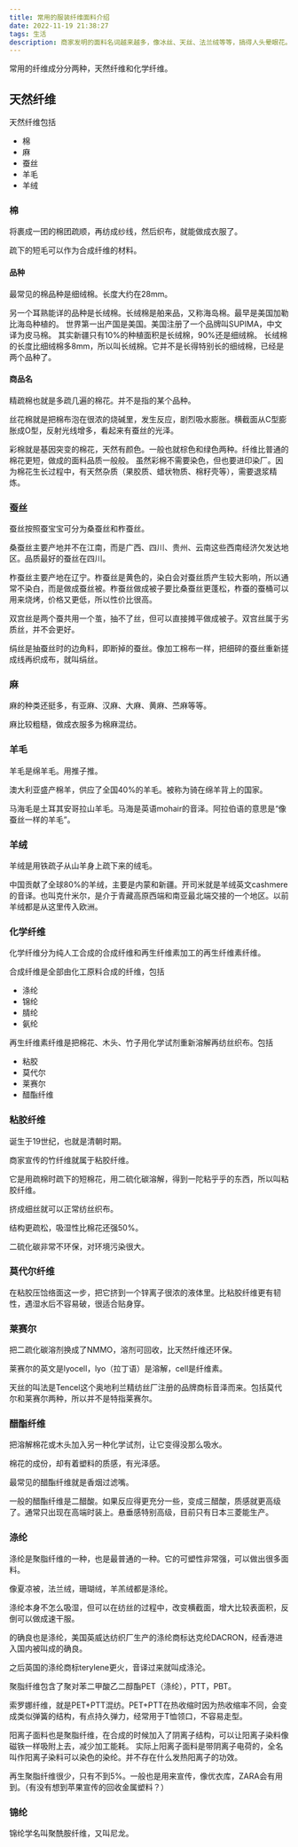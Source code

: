 ```yaml
---
title: 常用的服装纤维面料介绍
date: 2022-11-19 21:38:27
tags: 生活
description: 商家发明的面料名词越来越多，像冰丝、天丝、法兰绒等等，搞得人头晕眼花。这波记录一下真正的服装纤维面料分类。
---
```

常用的纤维成分分两种，天然纤维和化学纤维。

## 天然纤维

天然纤维包括
- 棉
- 麻
- 蚕丝
- 羊毛
- 羊绒

### 棉

将裹成一团的棉团疏顺，再纺成纱线，然后织布，就能做成衣服了。

疏下的短毛可以作为合成纤维的材料。

#### 品种

最常见的棉品种是细绒棉。长度大约在28mm。

另一个耳熟能详的品种是长绒棉。长绒棉是舶来品，又称海岛棉。最早是美国加勒比海岛种植的。
世界第一出产国是美国。美国注册了一个品牌叫SUPIMA，中文译为皮马棉。
其实新疆只有10%的种植面积是长绒棉，90%还是细绒棉。
长绒棉的长度比细绒棉多8mm，所以叫长绒棉。它并不是长得特别长的细绒棉，已经是两个品种了。

#### 商品名

精疏棉也就是多疏几遍的棉花。并不是指的某个品种。

丝花棉就是把棉布泡在很浓的烧碱里，发生反应，剧烈吸水膨胀。横截面从C型膨胀成O型，反射光线增多，看起来有蚕丝的光泽。

彩棉就是基因突变的棉花，天然有颜色。一般也就棕色和绿色两种。纤维比普通的棉花更短，做成的面料品质一般般。
虽然彩棉不需要染色，但也要进印染厂。因为棉花生长过程中，有天然杂质（果胶质、蜡状物质、棉籽壳等），需要退浆精炼。

### 蚕丝

蚕丝按照蚕宝宝可分为桑蚕丝和柞蚕丝。

桑蚕丝主要产地并不在江南，而是广西、四川、贵州、云南这些西南经济欠发达地区。品质最好的蚕丝在四川。

柞蚕丝主要产地在辽宁。柞蚕丝是黄色的，染白会对蚕丝质产生较大影响，所以通常不染白，而是做成蚕丝被。柞蚕丝做成被子要比桑蚕丝更蓬松，柞蚕的蚕桶可以用来烧烤，价格又更低，所以性价比很高。

双宫丝是两个蚕共用一个茧，抽不了丝，但可以直接摊平做成被子。双宫丝属于劣质丝，并不会更好。

绢丝是抽蚕丝时的边角料，即断掉的蚕丝。像加工棉布一样，把细碎的蚕丝重新搓成线再织成布，就叫绢丝。

### 麻

麻的种类还挺多，有亚麻、汉麻、大麻、黄麻、苎麻等等。

麻比较粗糙，做成衣服多为棉麻混纺。

### 羊毛

羊毛是绵羊毛。用推子推。

澳大利亚盛产棉羊，供应了全国40%的羊毛。被称为骑在绵羊背上的国家。

马海毛是土耳其安哥拉山羊毛。马海是英语mohair的音泽。阿拉伯语的意思是“像蚕丝一样的羊毛”。

### 羊绒

羊绒是用铁疏子从山羊身上疏下来的绒毛。

中国贡献了全球80%的羊绒，主要是内蒙和新疆。开司米就是羊绒英文cashmere的音译。也叫克什米尔，是介于青藏高原西端和南亚最北端交接的一个地区。以前羊绒都是从这里传入欧洲。

### 化学纤维

化学纤维分为纯人工合成的合成纤维和再生纤维素加工的再生纤维素纤维。

合成纤维是全部由化工原料合成的纤维，包括
- 涤纶
- 锦纶
- 腈纶
- 氨纶

再生纤维素纤维是把棉花、木头、竹子用化学试剂重新溶解再纺丝织布。包括
- 粘胶
- 莫代尔
- 莱赛尔
- 醋酯纤维

### 粘胶纤维

诞生于19世纪，也就是清朝时期。

商家宣传的竹纤维就属于粘胶纤维。

它是用疏棉时疏下的短棉花，用二硫化碳溶解，得到一陀粘乎乎的东西，所以叫粘胶纤维。

挤成细丝就可以正常纺丝织布。

结构更疏松，吸湿性比棉花还强50%。

二硫化碳非常不环保，对环境污染很大。

### 莫代尔纤维

在粘胶压饸络面这一步，把它挤到一个锌离子很浓的液体里。比粘胶纤维更有韧性，遇湿水后不容易破，很适合贴身穿。

### 莱赛尔

把二疏化碳溶剂换成了NMMO，溶剂可回收，比天然纤维还环保。

莱赛尔的英文是lyocell，lyo（拉丁语）是溶解，cell是纤维素。

天丝的叫法是Tencel这个奥地利兰精纺丝厂注册的品牌商标音泽而来。包括莫代尔和莱赛尔两种，所以并不是特指莱赛尔。

### 醋酯纤维

把溶解棉花或木头加入另一种化学试剂，让它变得没那么吸水。

棉花的成份，却有着塑料的质感，有光泽感。

最常见的醋酯纤维就是香烟过滤嘴。

一般的醋酯纤维是二醋酸。如果反应得更充分一些，变成三醋酸，质感就更高级了。通常只出现在高端时装上。悬垂感特别高级，目前只有日本三菱能生产。

### 涤纶

涤纶是聚脂纤维的一种，也是最普通的一种。它的可塑性非常强，可以做出很多面料。

像夏凉被，法兰绒，珊瑚绒，羊羔绒都是涤纶。

涤纶本身不怎么吸湿，但可以在纺丝的过程中，改变横截面，增大比较表面积，反倒可以做成速干服。

的确良也是涤纶，美国英威达纺织厂生产的涤纶商标达克纶DACRON，经香港进入国内被叫成的确良。

之后英国的涤纶商标terylene更火，音译过来就叫成涤沦。

聚脂纤维包含了聚对苯二甲酸乙二醇酯PET（涤纶），PTT，PBT。

索罗娜纤维，就是PET+PTT混纺。PET+PTT在热收缩时因为热收缩率不同，会变成类似弹簧的结构，有点持久弹力，经常用于T恤领口，不容易走型。

阳离子面料也是聚脂纤维，在合成的时候加入了阴离子结构，可以让阳离子染料像磁铁一样吸附上去，减少加工能耗。
实际上阳离子面料是带阴离子电荷的，全名叫作阳离子染料可以染色的染纶。并不存在什么发热阳离子的功效。

再生聚脂纤维很少，只有不到5%。一般也是用来宣传，像优衣库，ZARA会有用到。（有没有想到苹果宣传的回收金属塑料？）

### 锦纶

锦纶学名叫聚酰胺纤维，又叫尼龙。






